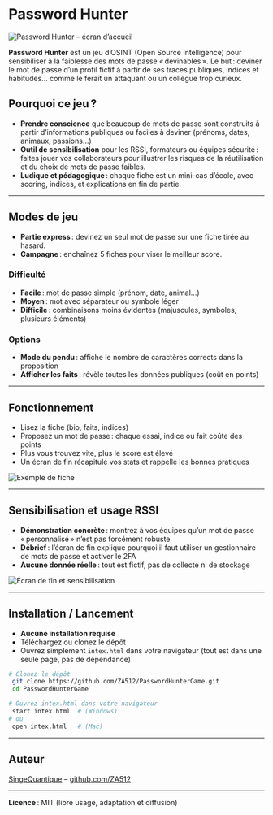 # Password Hunter

![Password Hunter – écran d’accueil](screenshot/screen1.png)

**Password Hunter** est un jeu d’OSINT (Open Source Intelligence) pour sensibiliser à la faiblesse des mots de passe « devinables ». Le but : deviner le mot de passe d’un profil fictif à partir de ses traces publiques, indices et habitudes… comme le ferait un attaquant ou un collègue trop curieux.

## Pourquoi ce jeu ?

- **Prendre conscience** que beaucoup de mots de passe sont construits à partir d’informations publiques ou faciles à deviner (prénoms, dates, animaux, passions…)
- **Outil de sensibilisation** pour les RSSI, formateurs ou équipes sécurité : faites jouer vos collaborateurs pour illustrer les risques de la réutilisation et du choix de mots de passe faibles.
- **Ludique et pédagogique** : chaque fiche est un mini-cas d’école, avec scoring, indices, et explications en fin de partie.

---

## Modes de jeu

- **Partie express** : devinez un seul mot de passe sur une fiche tirée au hasard.
- **Campagne** : enchaînez 5 fiches pour viser le meilleur score.

### Difficulté
- **Facile** : mot de passe simple (prénom, date, animal…)
- **Moyen** : mot avec séparateur ou symbole léger
- **Difficile** : combinaisons moins évidentes (majuscules, symboles, plusieurs éléments)

### Options
- **Mode du pendu** : affiche le nombre de caractères corrects dans la proposition
- **Afficher les faits** : révèle toutes les données publiques (coût en points)

---

## Fonctionnement

- Lisez la fiche (bio, faits, indices)
- Proposez un mot de passe : chaque essai, indice ou fait coûte des points
- Plus vous trouvez vite, plus le score est élevé
- Un écran de fin récapitule vos stats et rappelle les bonnes pratiques

![Exemple de fiche](screenshot/screen2.png)

---

## Sensibilisation et usage RSSI

- **Démonstration concrète** : montrez à vos équipes qu’un mot de passe « personnalisé » n’est pas forcément robuste
- **Débrief** : l’écran de fin explique pourquoi il faut utiliser un gestionnaire de mots de passe et activer le 2FA
- **Aucune donnée réelle** : tout est fictif, pas de collecte ni de stockage

![Écran de fin et sensibilisation](screenshot/screen3.png)

---

## Installation / Lancement

- **Aucune installation requise**
- Téléchargez ou clonez le dépôt
- Ouvrez simplement `intex.html` dans votre navigateur (tout est dans une seule page, pas de dépendance)

```sh
# Clonez le dépôt
 git clone https://github.com/ZA512/PasswordHunterGame.git
 cd PasswordHunterGame

# Ouvrez intex.html dans votre navigateur
 start intex.html  # (Windows)
# ou
 open intex.html   # (Mac)
```

---

## Auteur

[SingeQuantique](https://singequantique.jateroka.fr) – [github.com/ZA512](https://github.com/ZA512)

---

**Licence** : MIT (libre usage, adaptation et diffusion)
